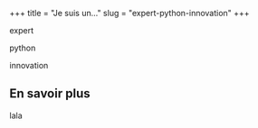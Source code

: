 +++
title = "Je suis un..."
slug = "expert-python-innovation"
+++


expert

python

innovation

## En savoir plus

lala

